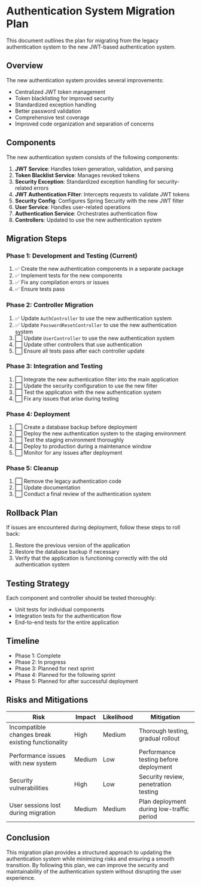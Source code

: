 # Authentication System Migration Plan

This document outlines the plan for migrating from the legacy authentication system to the new JWT-based authentication system.

## Overview

The new authentication system provides several improvements:

- Centralized JWT token management
- Token blacklisting for improved security
- Standardized exception handling
- Better password validation
- Comprehensive test coverage
- Improved code organization and separation of concerns

## Components

The new authentication system consists of the following components:

1. **JWT Service**: Handles token generation, validation, and parsing
2. **Token Blacklist Service**: Manages revoked tokens
3. **Security Exception**: Standardized exception handling for security-related errors
4. **JWT Authentication Filter**: Intercepts requests to validate JWT tokens
5. **Security Config**: Configures Spring Security with the new JWT filter
6. **User Service**: Handles user-related operations
7. **Authentication Service**: Orchestrates authentication flow
8. **Controllers**: Updated to use the new authentication system

## Migration Steps

### Phase 1: Development and Testing (Current)

1. ✅ Create the new authentication components in a separate package
2. ✅ Implement tests for the new components
3. ✅ Fix any compilation errors or issues
4. ✅ Ensure tests pass

### Phase 2: Controller Migration

1. ✅ Update `AuthController` to use the new authentication system
2. ✅ Update `PasswordResetController` to use the new authentication system
3. ⬜ Update `UserController` to use the new authentication system
4. ⬜ Update other controllers that use authentication
5. ⬜ Ensure all tests pass after each controller update

### Phase 3: Integration and Testing

1. ⬜ Integrate the new authentication filter into the main application
2. ⬜ Update the security configuration to use the new filter
3. ⬜ Test the application with the new authentication system
4. ⬜ Fix any issues that arise during testing

### Phase 4: Deployment

1. ⬜ Create a database backup before deployment
2. ⬜ Deploy the new authentication system to the staging environment
3. ⬜ Test the staging environment thoroughly
4. ⬜ Deploy to production during a maintenance window
5. ⬜ Monitor for any issues after deployment

### Phase 5: Cleanup

1. ⬜ Remove the legacy authentication code
2. ⬜ Update documentation
3. ⬜ Conduct a final review of the authentication system

## Rollback Plan

If issues are encountered during deployment, follow these steps to roll back:

1. Restore the previous version of the application
2. Restore the database backup if necessary
3. Verify that the application is functioning correctly with the old authentication system

## Testing Strategy

Each component and controller should be tested thoroughly:

- Unit tests for individual components
- Integration tests for the authentication flow
- End-to-end tests for the entire application

## Timeline

- Phase 1: Complete
- Phase 2: In progress
- Phase 3: Planned for next sprint
- Phase 4: Planned for the following sprint
- Phase 5: Planned for after successful deployment

## Risks and Mitigations

| Risk | Impact | Likelihood | Mitigation |
|------|--------|------------|------------|
| Incompatible changes break existing functionality | High | Medium | Thorough testing, gradual rollout |
| Performance issues with new system | Medium | Low | Performance testing before deployment |
| Security vulnerabilities | High | Low | Security review, penetration testing |
| User sessions lost during migration | Medium | Medium | Plan deployment during low-traffic period |

## Conclusion

This migration plan provides a structured approach to updating the authentication system while minimizing risks and ensuring a smooth transition. By following this plan, we can improve the security and maintainability of the authentication system without disrupting the user experience.


